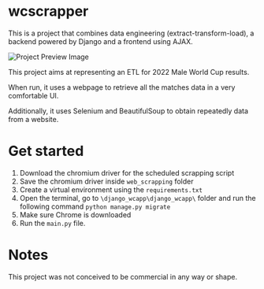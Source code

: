 # wcscrapper
This is a project that combines data engineering (extract-transform-load), a backend powered by Django and a frontend using AJAX.

<img title="Project Preview" alt="Project Preview Image" src="https://i.gyazo.com/b7303a26e96d60a7c95cdf08c56dc313.png">

This project aims at representing an ETL for 2022 Male World Cup results. 

When run, it uses a webpage to retrieve all the matches data in a very comfortable UI.

Additionally, it uses Selenium and BeautifulSoup to obtain repeatedly data from a website.

# Get started

1. Download the chromium driver for the scheduled scrapping script
2. Save the chromium driver inside ``web_scrapping`` folder
3. Create a virtual environment using the  ``requirements.txt``
4. Open the terminal, go to ``\django_wcapp\django_wcapp\`` folder and run the following command `python manage.py migrate`
5. Make sure Chrome is downloaded
6. Run the `main.py` file.

# Notes

This project was not conceived to be commercial in any way or shape.
